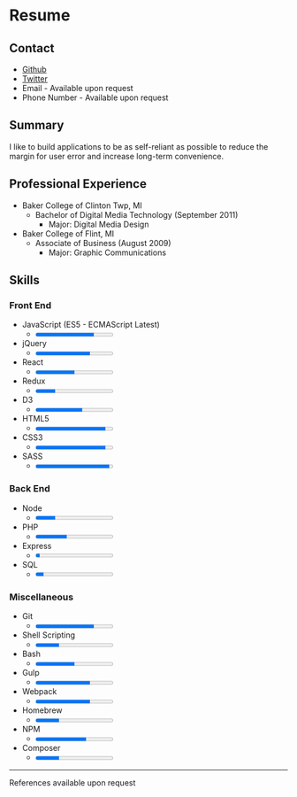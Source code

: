 # Resume

## Contact
* [Github](https://github.com/richardmartinez)
* [Twitter](https://twitter.com/rich__martinez)
* Email - Available upon request
* Phone Number - Available upon request

## Summary
I like to build applications to be as self-reliant as possible to reduce the margin for user error and increase long-term convenience.

## Professional Experience
* Baker College of Clinton Twp, MI
    * Bachelor of Digital Media Technology (September 2011)
        * Major: Digital Media Design
* Baker College of Flint, MI
    * Associate of Business (August 2009)
        * Major: Graphic Communications

## Skills
### Front End
* JavaScript (ES5 - ECMAScript Latest)
    * <progress value="75" max="100"></progress>
* jQuery
    * <progress value="70" max="100"></progress>
* React
    * <progress value="50" max="100"></progress>
* Redux
    * <progress value="25" max="100"></progress>
* D3
    * <progress value="60" max="100"></progress>
* HTML5
    * <progress value="90" max="100"></progress>
* CSS3
    * <progress value="90" max="100"></progress>
* SASS
    * <progress value="95" max="100"></progress>

### Back End
* Node
    * <progress value="25" max="100"></progress>
* PHP
    * <progress value="40" max="100"></progress>
* Express
    * <progress value="5" max="100"></progress>
* SQL
    * <progress value="10" max="100"></progress>

### Miscellaneous
* Git
    * <progress value="75" max="100"></progress>
* Shell Scripting
    * <progress value="30" max="100"></progress>
* Bash
    * <progress value="50" max="100"></progress>
* Gulp
    * <progress value="70" max="100"></progress>
* Webpack
    * <progress value="70" max="100"></progress>
* Homebrew
    * <progress value="30" max="100"></progress>
* NPM
    * <progress value="65" max="100"></progress>
* Composer
    * <progress value="30" max="100"></progress>
---
References available upon request